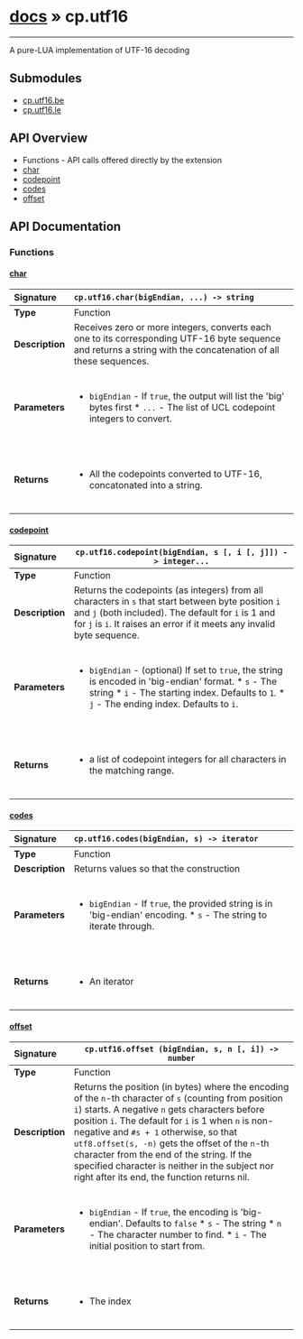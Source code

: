 # [docs](index.md) » cp.utf16
---

A pure-LUA implementation of UTF-16 decoding

## Submodules
 * [cp.utf16.be](cp.utf16.be.md)
 * [cp.utf16.le](cp.utf16.le.md)

## API Overview
* Functions - API calls offered directly by the extension
 * [char](#char)
 * [codepoint](#codepoint)
 * [codes](#codes)
 * [offset](#offset)

## API Documentation

### Functions

#### [char](#char)
| <span style="float: left;">**Signature**</span> | <span style="float: left;">`cp.utf16.char(bigEndian, ...) -> string` </span>                                                          |
| -----------------------------------------------------|---------------------------------------------------------------------------------------------------------|
| **Type**                                             | Function                                                                                         |
| **Description**                                      | Receives zero or more integers, converts each one to its corresponding UTF-16 byte sequence and returns a string with the concatenation of all these sequences.                                                                                         |
| **Parameters**                                       | <ul><br /><li><code>bigEndian</code>  - If <code>true</code>, the output will list the 'big' bytes first * <code>...</code>     - The list of UCL codepoint integers to convert.</li><br /></ul>                                        |
| **Returns**                                          | <ul><br /><li>All the codepoints converted to UTF-16, concatonated into a string.</li><br /></ul>                                           |

#### [codepoint](#codepoint)
| <span style="float: left;">**Signature**</span> | <span style="float: left;">`cp.utf16.codepoint(bigEndian, s [, i [, j]]) -> integer...` </span>                                                          |
| -----------------------------------------------------|---------------------------------------------------------------------------------------------------------|
| **Type**                                             | Function                                                                                         |
| **Description**                                      | Returns the codepoints (as integers) from all characters in `s` that start between byte position `i` and `j` (both included). The default for `i` is 1 and for `j` is `i`. It raises an error if it meets any invalid byte sequence.                                                                                         |
| **Parameters**                                       | <ul><br /><li><code>bigEndian</code>      - (optional) If set to <code>true</code>, the string is encoded in 'big-endian' format. * <code>s</code>              - The string * <code>i</code>              - The starting index. Defaults to <code>1</code>. * <code>j</code>                - The ending index. Defaults to <code>i</code>.</li><br /></ul>                                        |
| **Returns**                                          | <ul><br /><li>a list of codepoint integers for all characters in the matching range.</li><br /></ul>                                           |

#### [codes](#codes)
| <span style="float: left;">**Signature**</span> | <span style="float: left;">`cp.utf16.codes(bigEndian, s) -> iterator` </span>                                                          |
| -----------------------------------------------------|---------------------------------------------------------------------------------------------------------|
| **Type**                                             | Function                                                                                         |
| **Description**                                      | Returns values so that the construction                                                                                         |
| **Parameters**                                       | <ul><br /><li><code>bigEndian</code>      - If <code>true</code>, the provided string is in 'big-endian' encoding. * <code>s</code>             - The string to iterate through.</li><br /></ul>                                        |
| **Returns**                                          | <ul><br /><li>An iterator</li><br /></ul>                                           |

#### [offset](#offset)
| <span style="float: left;">**Signature**</span> | <span style="float: left;">`cp.utf16.offset (bigEndian, s, n [, i]) -> number` </span>                                                          |
| -----------------------------------------------------|---------------------------------------------------------------------------------------------------------|
| **Type**                                             | Function                                                                                         |
| **Description**                                      | Returns the position (in bytes) where the encoding of the `n`-th character of `s` (counting from position `i`) starts. A negative `n` gets characters before position `i`. The default for `i` is 1 when `n` is non-negative and `#s + 1` otherwise, so that `utf8.offset(s, -n)` gets the offset of the `n`-th character from the end of the string. If the specified character is neither in the subject nor right after its end, the function returns nil.                                                                                         |
| **Parameters**                                       | <ul><br /><li><code>bigEndian</code>      - If <code>true</code>, the encoding is 'big-endian'. Defaults to <code>false</code> * <code>s</code>                - The string * <code>n</code>              - The character number to find. * <code>i</code>               - The initial position to start from.</li><br /></ul>                                        |
| **Returns**                                          | <ul><br /><li>The index</li><br /></ul>                                           |

